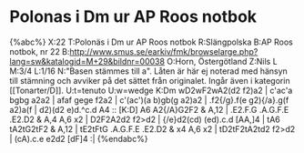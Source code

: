 # Polonas i Dm ur AP Roos notbok

{%abc%}
X:22
T:Polonäs i Dm ur AP Roos notbok
R:Slängpolska
B:AP Roos notbok, nr 22
B:http://www.smus.se/earkiv/fmk/browselarge.php?lang=sw&katalogid=M+29&bildnr=00038
O:Horn, Östergötland
Z:Nils L
M:3/4
L:1/16
N:"Basen stämmes till a". Låten är här ej noterad med hänsyn till stämning och avviker på det sättet från originalet. Ingår även i kategorin [[Tonarter/D]].
U:t=tenuto
U:w=wedge
K:Dm
wD2wF2wA2(d2 f2)a2 | c'ac'a bgbg a2a2 | afaf gege f2a2 | c'(ac')(a b)gb(g a2)a2 |
.f2{/g}.f(e g2){/a}.g(f a2)a(f | d2)(d2 e)d.^c.d A4 :: [K:D] A6 A2{/A}G2F2 & A,12 | .E2.F.G .A.G.F.E .E2.D2 & A,4 A,6 x2 |
D2F2A2d2 f2>d2 | {/e}d2(cd) (ed).c.d [AA,]4 | tA6 tA2tG2tF2 & A,12 | tE2tFtG .A.G.F.E .E2.D2 & x4 A,6 x2 |
tD2tF2tA2td2 f2>d2 | (cA).c.e e2d2 [dF]4 :|
{%endabc%}
